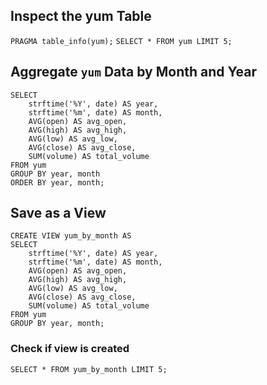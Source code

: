## Inspect the yum Table
`PRAGMA table_info(yum);`
`SELECT * FROM yum LIMIT 5;`

## Aggregate `yum` Data by Month and Year
```
SELECT 
    strftime('%Y', date) AS year,
    strftime('%m', date) AS month,
    AVG(open) AS avg_open,
    AVG(high) AS avg_high,
    AVG(low) AS avg_low,
    AVG(close) AS avg_close,
    SUM(volume) AS total_volume
FROM yum
GROUP BY year, month
ORDER BY year, month;
```

## Save as a View
```
CREATE VIEW yum_by_month AS
SELECT 
    strftime('%Y', date) AS year,
    strftime('%m', date) AS month,
    AVG(open) AS avg_open,
    AVG(high) AS avg_high,
    AVG(low) AS avg_low,
    AVG(close) AS avg_close,
    SUM(volume) AS total_volume
FROM yum
GROUP BY year, month;
```

### Check if view is created
`SELECT * FROM yum_by_month LIMIT 5;`


